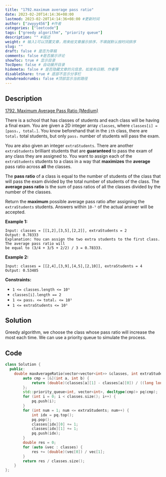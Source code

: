 ```yaml
---
title: "1792.maximum average pass ratio"
date: 2023-02-20T14:14:36+08:00
lastmod: 2023-02-20T14:14:36+08:00 #更新时间
author: ["zwyyy456"] #作者
categories: ["leetcode"]
tags: ["greedy algorithm", "priority queue"]
description: "" #描述
weight: # 输入1可以顶置文章，用来给文章展示排序，不填就默认按时间排序
slug: ""
draft: false # 是否为草稿
comments: false #是否展示评论
showToc: true # 显示目录
TocOpen: false # 自动展开目录
hidemeta: false # 是否隐藏文章的元信息，如发布日期、作者等
disableShare: true # 底部不显示分享栏
showbreadcrumbs: false #顶部显示当前路径
---
```

## Description
[1792. Maximum Average Pass Ratio (Medium)](https://leetcode.com/problems/maximum-average-pass-ratio/)

There is a school that has classes of students and each class will be having a final exam. You are
given a 2D integer array `classes`, where `classes[i] = [passᵢ, totalᵢ]`. You know beforehand that
in the `ith` class, there are `totalᵢ` total students, but only `passᵢ` number of students will pass
the exam.

You are also given an integer `extraStudents`. There are another `extraStudents` brilliant students
that are **guaranteed** to pass the exam of any class they are assigned to. You want to assign each
of the `extraStudents` students to a class in a way that **maximizes** the **average** pass ratio
across **all** the classes.

The **pass ratio** of a class is equal to the number of students of the class that will pass the
exam divided by the total number of students of the class. The **average pass ratio** is the sum of
pass ratios of all the classes divided by the number of the classes.

Return the **maximum** possible average pass ratio after assigning the  `extraStudents` students.
Answers within `10-⁵` of the actual answer will be accepted.

**Example 1:**

```
Input: classes = [[1,2],[3,5],[2,2]], extraStudents = 2
Output: 0.78333
Explanation: You can assign the two extra students to the first class. The average pass ratio will
be equal to (3/4 + 3/5 + 2/2) / 3 = 0.78333.

```

**Example 2:**

```
Input: classes = [[2,4],[3,9],[4,5],[2,10]], extraStudents = 4
Output: 0.53485

```

**Constraints:**

- `1 <= classes.length <= 10⁵`
- `classes[i].length == 2`
- `1 <= passᵢ <= totalᵢ <= 10⁵`
- `1 <= extraStudents <= 10⁵`

## Solution
Greedy algorithm, we choose the class whose pass ratio will increase the most each time. We can use a priority queue to simulate the process.

## Code
```cpp
class Solution {
  public:
    double maxAverageRatio(vector<vector<int>> &classes, int extraStudents) {
        auto cmp = [&](int a, int b) {
            return (double)(classes[a][1] - classes[a][0]) / ((long long)classes[a][1] * classes[a][1] + classes[a][1]) < (double)(classes[b][1] - classes[b][0]) / ((long long)classes[b][1] * classes[b][1] + classes[b][1]);
        };
        std::priority_queue<int, vector<int>, decltype(cmp)> pq(cmp);
        for (int i = 0; i < classes.size(); i++) {
            pq.push(i);
        }
        for (int num = 1; num <= extraStudents; num++) {
            int idx = pq.top();
            pq.pop();
            classes[idx][0] += 1;
            classes[idx][1] += 1;
            pq.push(idx);
        }
        double res = 0;
        for (auto &vec : classes) {
            res += (double)(vec[0]) / vec[1];
        }
        return res / classes.size();
    }
};
```


